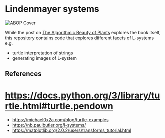 # Lindenmayer systems

![ABOP Cover](http://algorithmicbotany.org/papers/img/abop-cover.jpg "ABOP")

While the post on [The Algorithmic Beauty of Plants](http://umayrh.github.io/2021/03/14/the-algorithmic-beauty-of-plants/) 
explores the book itself, this repository contains code that explores different facets of L-systems e.g.

* turtle interpretation of strings
* generating images of L-system

[The Algorithmic Beauty of Plants]: http://algorithmicbotany.org/papers/#abop

## References
# https://docs.python.org/3/library/turtle.html#turtle.pendown
* https://michael0x2a.com/blog/turtle-examples
* https://nb.paulbutler.org/l-systems/
* https://matplotlib.org/2.0.2/users/transforms_tutorial.html